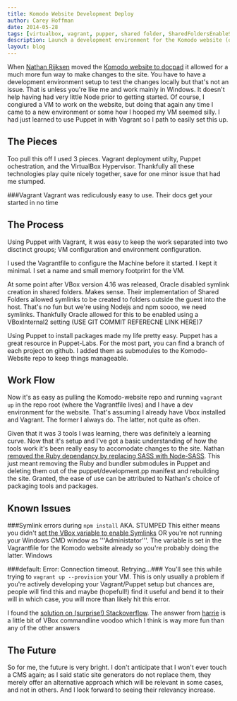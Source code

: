```yaml
---
title: Komodo Website Development Deploy
author: Carey Hoffman
date: 2014-05-28
tags: [virtualbox, vagrant, pupper, shared folder, SharedFoldersEnableSymlinksCreate, docpad]
description: Launch a development environment for the Komodo website (or any docpad site) using Vagrant, Puppet, Virtualbox
layout: blog
---
```


When [Nathan Rijksen][1] moved the [Komodo website to docpad][2]
it allowed for a much more fun way to make changes to the site.  You have to have
a development environment setup to test the changes locally but that's not an
issue. That is unless you're like me and work mainly in Windows.  It doesn't help
having had very little Node prior to getting started.  Of
course, I congiured a VM to work on the website, but doing that again any time I
came to a new environment or some how I hooped my VM seemed silly.  I had just
learned to use Puppet in with Vagrant so I path to easily set this up.

## The Pieces

Too pull this off I used 3 pieces.  Vagrant deployment utilty, Puppet ochestration,
and the VirtualBox Hypervisor.  Thankfully all these technologies play quite nicely
together, save for one minor issue that had me stumped.

###Vagrant
Vagrant was rediculously easy to use.  Their docs get your started in no time 

## The Process

Using Puppet with Vagrant, it was easy to keep the work separated into two disctinct
groups; VM configuration and environment configuration.

I used the Vagrantfile to configure the Machine before it started.  I kept it minimal.
I set a name and small memory footprint for the VM.

At some point after VBox version 4.16 was released, Oracle disabled symlink creation
in shared folders.  Makes sense.  Their implementation of Shared Folders allowed
symlinks to be created to folders outside the guest into the host.  That's no
fun but we're using Nodejs and npm soooo, we need symlinks.  Thankfully Oracle
allowed for this to be enabled using a VBoxInternal2 setting (USE GIT COMMIT
REFERECNE LINK HERE)7

Using Puppet to install packages made my life pretty easy.  Puppet has a great
resource in Puppet-Labs.  For the most part, you can find a branch of each project
on github.  I added them as submodules to the Komodo-Website repo to keep
things manageable.

## Work Flow

Now it's as easy as pulling the Komodo-website repo and running ```vagrant up```
in the repo root (where the Vagrantfile lives) and I have a dev environment for
the website.  That's assuming I already have Vbox installed and Vagrant.  The
former I always do. The latter, not quite as often.  

Given that it was 3 tools I was learning, there was definitely a learning curve.
Now that it's setup and I've got a basic understanding of how the tools
work it's been really easy to accomodate changes to the site.  Nathan [removed the Ruby dependancy by replacing SASS with Node-SASS][6].
This just meant removing the Ruby and bundler submodules in Puppet and deleting
them out of the puppet/development.pp manifest and rebuilding the site.  Granted,
the ease of use can be attributed to Nathan's choice of packaging tools and
packages.

## Known Issues

###Symlink errors during ```npm install``` AKA. STUMPED
This either means you didn't [set the VBox variable to enable Symlinks][5] OR you're
not running your Windows CMD window  as '''Administator'''.  The variable is set
in the Vagrantfile for the Komodo website already so you're probably doing the
latter.  Windows 

###default: Error: Connection timeout. Retrying...###
You'll see this while trying to ```vagrant up --provision``` your VM.  This is
only usually a problem if you're actively developing your Vagrant/Puppet setup
but chances are, people will find this and maybe (hopefull!) find it useful and
bend it to their will in which case, you will more than likely hit this error.

I found the [solution on (surprise!) Stackoverflow][3].  The answer from [harrie][4]
is a little bit of VBox commandline voodoo which I think is way more fun than any
of the other answers


## The Future

So for me, the future is very bright. I don't anticipate that I won't ever touch
a CMS again; as I said static site generators do not replace them, they merely
offer an alternative approach which will be relevant in some cases, and not in
others. And I look forward to seeing their relevancy increase.


  [1]: /authors/#NathanRijksen
  [2]: /blog/2014-05/the-state-of-static-site-generators/
  [3]: http://stackoverflow.com/questions/22575261/vagrant-stuck-connection-timeout-retrying
  [4]: http://stackoverflow.com/a/23095019/1596011
  [5]: https://www.virtualbox.org/ticket/10085#comment:14
  [6]: https://github.com/Komodo/komodo-website/commit/05e93bd5fc435f475c7048dc4b4fa7f9566e949c
